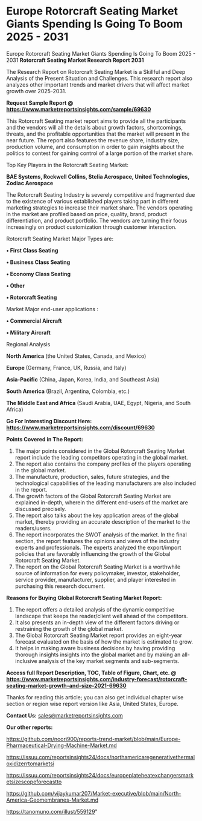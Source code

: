 # Europe Rotorcraft Seating Market Giants Spending Is Going To Boom 2025 - 2031
 Europe Rotorcraft Seating Market Giants Spending Is Going To Boom 2025 - 2031
<strong>Rotorcraft Seating Market Research Report 2031</strong>

The Research Report on Rotorcraft Seating Market is a Skillful and Deep Analysis of the Present Situation and Challenges. This research report also analyzes other important trends and market drivers that will affect market growth over 2025-2031.

<strong>Request Sample Report @ <a href=https://www.marketreportsinsights.com/sample/69630>https://www.marketreportsinsights.com/sample/69630</a></strong>

This Rotorcraft Seating market report aims to provide all the participants and the vendors will all the details about growth factors, shortcomings, threats, and the profitable opportunities that the market will present in the near future. The report also features the revenue share, industry size, production volume, and consumption in order to gain insights about the politics to contest for gaining control of a large portion of the market share.

Top Key Players in the Rotorcraft Seating Market:

<strong>BAE Systems, Rockwell Collins, Stelia Aerospace, United Technologies, Zodiac Aerospace</strong>

The Rotorcraft Seating Industry is severely competitive and fragmented due to the existence of various established players taking part in different marketing strategies to increase their market share. The vendors operating in the market are profiled based on price, quality, brand, product differentiation, and product portfolio. The vendors are turning their focus increasingly on product customization through customer interaction.

Rotorcraft Seating Market Major Types are:

<strong>• First Class Seating

• Business Class Seating

• Economy Class Seating

• Other

• Rotorcraft Seating</strong>

Market Major end-user applications :

<strong>• Commercial Aircraft

• Military Aircraft</strong>

Regional Analysis

</u><strong><b>North America</b></strong> (the United States, Canada, and Mexico)

<strong><b>Europe </b></strong>(Germany, France, UK, Russia, and Italy)

<strong><b>Asia-Pacific</b></strong> (China, Japan, Korea, India, and Southeast Asia)

<strong><b>South America</b></strong> (Brazil, Argentina, Colombia, etc.)

<strong><b>The Middle East and Africa</b></strong> (Saudi Arabia, UAE, Egypt, Nigeria, and South Africa)

<strong>Go For Interesting Discount Here: <a href=https://www.marketreportsinsights.com/discount/69630>https://www.marketreportsinsights.com/discount/69630</a></strong>

<strong>Points Covered in The Report:</strong>
<ol>
  <li>The major points considered in the Global Rotorcraft Seating Market report include the leading competitors operating in the global market.</li>
  <li>The report also contains the company profiles of the players operating in the global market.</li>
  <li>The manufacture, production, sales, future strategies, and the technological capabilities of the leading manufacturers are also included in the report.</li>
  <li>The growth factors of the Global Rotorcraft Seating Market are explained in-depth, wherein the different end-users of the market are discussed precisely.</li>
  <li>The report also talks about the key application areas of the global market, thereby providing an accurate description of the market to the readers/users.</li>
  <li>The report incorporates the SWOT analysis of the market. In the final section, the report features the opinions and views of the industry experts and professionals. The experts analyzed the export/import policies that are favorably influencing the growth of the Global Rotorcraft Seating Market.</li>
  <li>The report on the Global Rotorcraft Seating Market is a worthwhile source of information for every policymaker, investor, stakeholder, service provider, manufacturer, supplier, and player interested in purchasing this research document.</li>
</ol>
<strong>Reasons for Buying Global Rotorcraft Seating Market Report:</strong>

<ol>
  <li>The report offers a detailed analysis of the dynamic competitive landscape that keeps the reader/client well ahead of the competitors.</li>
  <li>It also presents an in-depth view of the different factors driving or restraining the growth of the global market.</li>
  <li>The Global Rotorcraft Seating Market report provides an eight-year forecast evaluated on the basis of how the market is estimated to grow.</li>
  <li>It helps in making aware business decisions by having providing thorough insights insights into the global market and by making an all-inclusive analysis of the key market segments and sub-segments.</li>
</ol>
<strong>Access full Report Description, TOC, Table of Figure, Chart, etc. @ <a href=https://www.marketreportsinsights.com/industry-forecast/rotorcraft-seating-market-growth-and-size-2021-69630>https://www.marketreportsinsights.com/industry-forecast/rotorcraft-seating-market-growth-and-size-2021-69630</a></strong>


Thanks for reading this article; you can also get individual chapter wise section or region wise report version like Asia, United States, Europe.

<strong>Contact Us:</strong>
sales@marketreportsinsights.com

<strong>Our other reports:</strong>

<a href=https://github.com/noori900/reports-trend-market/blob/main/Europe-Pharmaceutical-Drying-Machine-Market.md>https://github.com/noori900/reports-trend-market/blob/main/Europe-Pharmaceutical-Drying-Machine-Market.md</a>

<a href=https://issuu.com/reportsinsights24/docs/northamericaregenerativethermaloxidizerrtomarketsi>https://issuu.com/reportsinsights24/docs/northamericaregenerativethermaloxidizerrtomarketsi</a>

<a href=https://issuu.com/reportsinsights24/docs/europeplateheatexchangersmarketsizescopeforecastto>https://issuu.com/reportsinsights24/docs/europeplateheatexchangersmarketsizescopeforecastto</a>

<a href=https://github.com/vijaykumar207/Market-executive/blob/main/North-America-Geomembranes-Market.md>https://github.com/vijaykumar207/Market-executive/blob/main/North-America-Geomembranes-Market.md</a>

<a href=https://tanomuno.com/illust/559129>https://tanomuno.com/illust/559129</a>"
